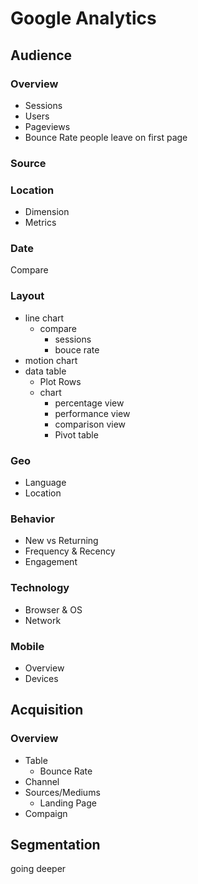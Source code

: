 # Google Analytics

## Audience

### Overview
* Sessions
* Users
* Pageviews
* Bounce Rate
people leave on first page

### Source

### Location
* Dimension
* Metrics

### Date
Compare

### Layout
* line chart
  * compare
    * sessions
    * bouce rate
* motion chart
* data table
  * Plot Rows
  * chart
    * percentage view
    * performance view
    * comparison view
    * Pivot table

### Geo
* Language
* Location

### Behavior
* New vs Returning
* Frequency & Recency
* Engagement

### Technology
* Browser & OS
* Network

### Mobile
* Overview
* Devices

## Acquisition
### Overview
* Table
  * Bounce Rate
* Channel
* Sources/Mediums
  * Landing Page
* Compaign

## Segmentation
going deeper

